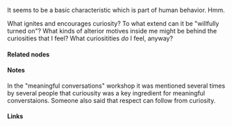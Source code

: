 ---
---

It seems to be a basic characteristic which is part of human behavior. Hmm. 

What ignites and encourages curiosity? 
To what extend can it be "willfully turned on"?
What kinds of alterior motives inside me might be behind the curiosities that I feel? 
What curiositities *do* I feel, anyway?

#### Related nodes


#### Notes

In the "meaningful conversations" workshop it was mentioned several times by several people that curiousity was a key ingredient for meaningful converstaions. Someone also said that respect can follow from curiosity. 

#### Links
